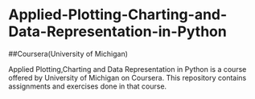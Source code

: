 # Applied-Plotting-Charting-and-Data-Representation-in-Python
##Coursera(University of Michigan)

Applied Plotting,Charting and Data Representation in Python is a course offered by University of Michigan on Coursera. This repository contains assignments and exercises done in that course.
